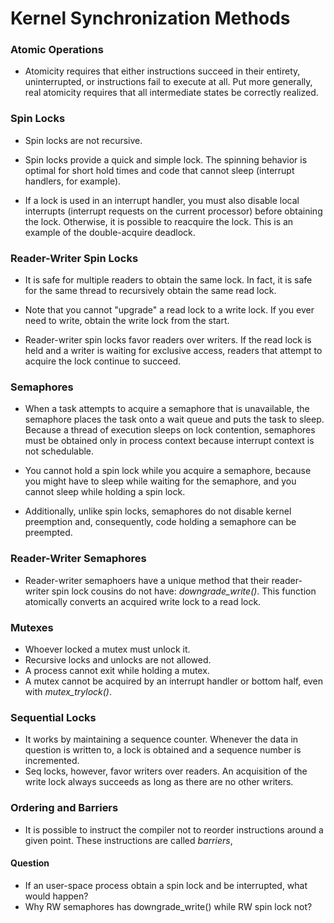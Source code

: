 # Kernel Synchronization Methods

### Atomic Operations
* Atomicity requires that either instructions succeed in their entirety, uninterrupted, or instructions fail to execute at all. Put more generally, real atomicity requires that all intermediate states be correctly realized.

### Spin Locks
* Spin locks are not recursive.

* Spin locks provide a quick and simple lock. The spinning behavior is optimal for short hold times and code that cannot sleep (interrupt handlers, for example).
* If a lock is used in an interrupt handler, you must also disable local interrupts (interrupt requests on the current processor) before obtaining the lock. Otherwise, it is possible to reacquire the lock. This is an example of the double-acquire deadlock.

### Reader-Writer Spin Locks
* It is safe for multiple readers to obtain the same lock. In fact, it is safe for the same thread to recursively obtain the same read lock.

* Note that you cannot "upgrade" a read lock to a write lock. If you ever need to write, obtain the write lock from the start.
* Reader-writer spin locks favor readers over writers. If the read lock is held and a writer is waiting for exclusive access, readers that attempt to acquire the lock continue to succeed.

### Semaphores
* When a task attempts to acquire a semaphore that is unavailable, the semaphore places the task onto a wait queue and puts the task to sleep. Because a thread of execution sleeps on lock contention, semaphores must be obtained only in process context because interrupt context is not schedulable.

* You cannot hold a spin lock while you acquire a semaphore, because you might have to sleep while waiting for the semaphore, and you cannot sleep while holding a spin lock.

* Additionally, unlike spin locks, semaphores do not disable kernel preemption and, consequently, code holding a semaphore can be preempted.

### Reader-Writer Semaphores
* Reader-writer semaphoers have a unique method that their reader-writer spin lock cousins do not have: *downgrade_write()*. This function atomically converts an acquired write lock to a read lock.

### Mutexes
* Whoever locked a mutex must unlock it.
* Recursive locks and unlocks are not allowed.
* A process cannot exit while holding a mutex.
* A mutex cannot be acquired by an interrupt handler or bottom half, even with *mutex_trylock()*.

### Sequential Locks
* It works by maintaining a sequence counter. Whenever the data in question is written to, a lock is obtained and a sequence number is incremented.
* Seq locks, however, favor writers over readers. An acquisition of the write lock always succeeds as long as there are no other writers.

### Ordering and Barriers
* It is possible to instruct the compiler not to reorder instructions around a given point. These instructions are called *barriers*,

#### Question
* If an user-space process obtain a spin lock and be interrupted, what would happen?
* Why RW semaphores has downgrade_write() while RW spin lock not?
